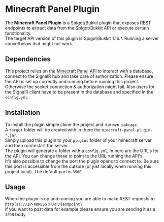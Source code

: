 # Minecraft Panel Plugin

The **Minecraft Panel Plugin** is a Spigot/Bukkit plugin that exposes REST endpoints to extract data from the Spigot/Bukkit API or execute certain functionality.  
The target API version of this plugin is Spigot/Bukkit 1.16.*. Running a server above/below that might not work.


## Dependencies

This project relies on the [Minecraft Panel API](https://git.fhict.nl/I436237/minecraft-panel-api) to interact with a database, connect to the SignalR hub and take care of authorization. Please ensure the API is set up correctly and running before running this project. Otherwise the socket connection & authorization might fail. Also users for the SignalR client have to be present in the database and specified in the `config.yml`.

## Installation

To install the plugin simple clone the project and run `mvn pakcage`.  
A `target` folder will be created with in there the `minecraft-panel-plugin-*.jar`.  
Simply upload this plugin to your `plugins` folder of your minecraft server and then run/restart the server.  
The plugin will generate a folder with a `config.yml`, in here are the URL's for the API. You can change these to point to the URL running the API's.  
It's also possible to change the port the plugin opens to connect to. Be sure this port is accessible from the outside (or just locally when running this project local). The default port is `8500`.

## Usage

When the plugin is up and running you are able to make REST requests to `http(s)://IP-ADRESS:PORT/{endpoint}`.  
If you want to post data for example please ensure you are sending it as a `JSON` body.

